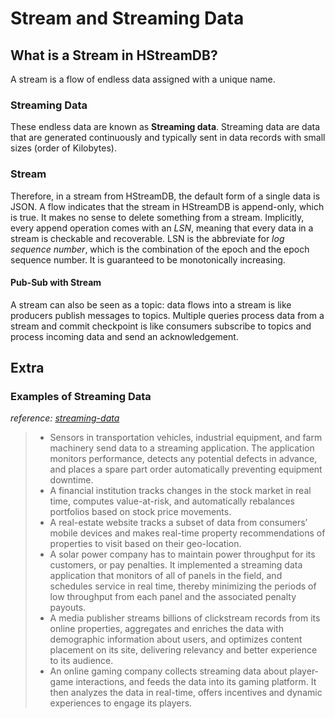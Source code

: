 # Stream and Streaming Data

## What is a **Stream** in HStreamDB?

A stream is a flow of endless data assigned with a unique name.

### Streaming Data

These endless data are known as **Streaming data**. Streaming data are data that are generated continuously and typically sent in data records with small sizes (order of Kilobytes).

### Stream

Therefore, in a stream from HStreamDB, the default form of a single data is JSON. A flow indicates that the stream in HStreamDB is append-only, which is true. It makes no sense to delete something from a stream. Implicitly, every append operation comes with an *LSN*, meaning that every data in a stream is checkable and recoverable. LSN is the abbreviate for *log sequence number*, which is the combination of the epoch and the epoch sequence number. It is guaranteed to be monotonically increasing.

#### Pub-Sub with Stream

A stream can also be seen as a topic: data flows into a stream is like producers publish messages to topics. Multiple queries process data from a stream and commit checkpoint is like consumers subscribe to topics and process incoming data and send an acknowledgement.

## Extra

### Examples of Streaming Data

*reference: [streaming-data](https://aws.amazon.com/streaming-data/)*

> - Sensors in transportation vehicles, industrial equipment, and farm machinery send data to a streaming application. The application monitors performance, detects any potential defects in advance, and places a spare part order automatically preventing equipment downtime.
> - A financial institution tracks changes in the stock market in real time, computes value-at-risk, and automatically rebalances portfolios based on stock price movements.
> - A real-estate website tracks a subset of data from consumers’ mobile devices and makes real-time property recommendations of properties to visit based on their geo-location.
> - A solar power company has to maintain power throughput for its customers, or pay penalties. It implemented a streaming data application that monitors of all of panels in the field, and schedules service in real time, thereby minimizing the periods of low throughput from each panel and the associated penalty payouts.
> - A media publisher streams billions of clickstream records from its online properties, aggregates and enriches the data with demographic information about users, and optimizes content placement on its site, delivering relevancy and better experience to its audience.
> - An online gaming company collects streaming data about player-game interactions, and feeds the data into its gaming platform. It then analyzes the data in real-time, offers incentives and dynamic experiences to engage its players.
